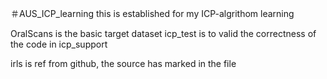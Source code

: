＃AUS_ICP_learning
this is established for my ICP-algrithom learning

OralScans is the basic target dataset
icp_test is to valid the correctness of the code in icp_support

irls is ref from github, the source has marked in the file
